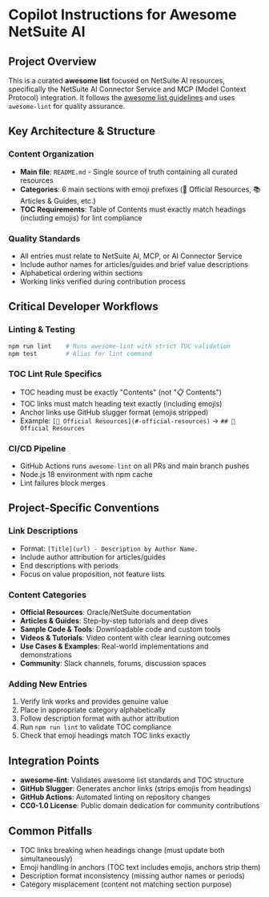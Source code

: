 # Copilot Instructions for Awesome NetSuite AI

## Project Overview
This is a curated **awesome list** focused on NetSuite AI resources, specifically the NetSuite AI Connector Service and MCP (Model Context Protocol) integration. It follows the [awesome list guidelines](https://github.com/sindresorhus/awesome) and uses `awesome-lint` for quality assurance.

## Key Architecture & Structure

### Content Organization
- **Main file**: `README.md` - Single source of truth containing all curated resources
- **Categories**: 6 main sections with emoji prefixes (🏢 Official Resources, 📚 Articles & Guides, etc.)
- **TOC Requirements**: Table of Contents must exactly match headings (including emojis) for lint compliance

### Quality Standards
- All entries must relate to NetSuite AI, MCP, or AI Connector Service
- Include author names for articles/guides and brief value descriptions
- Alphabetical ordering within sections
- Working links verified during contribution process

## Critical Developer Workflows

### Linting & Testing
```bash
npm run lint    # Runs awesome-lint with strict TOC validation
npm test        # Alias for lint command
```

### TOC Lint Rule Specifics
- TOC heading must be exactly "Contents" (not "📋 Contents")
- TOC links must match heading text exactly (including emojis)
- Anchor links use GitHub slugger format (emojis stripped)
- Example: `[🏢 Official Resources](#-official-resources)` → `## 🏢 Official Resources`

### CI/CD Pipeline
- GitHub Actions runs `awesome-lint` on all PRs and main branch pushes
- Node.js 18 environment with npm cache
- Lint failures block merges

## Project-Specific Conventions

### Link Descriptions
- Format: `[Title](url) - Description by Author Name.`
- Include author attribution for articles/guides
- End descriptions with periods
- Focus on value proposition, not feature lists

### Content Categories
- **Official Resources**: Oracle/NetSuite documentation
- **Articles & Guides**: Step-by-step tutorials and deep dives
- **Sample Code & Tools**: Downloadable code and custom tools
- **Videos & Tutorials**: Video content with clear learning outcomes
- **Use Cases & Examples**: Real-world implementations and demonstrations
- **Community**: Slack channels, forums, discussion spaces

### Adding New Entries
1. Verify link works and provides genuine value
2. Place in appropriate category alphabetically
3. Follow description format with author attribution
4. Run `npm run lint` to validate TOC compliance
5. Check that emoji headings match TOC links exactly

## Integration Points
- **awesome-lint**: Validates awesome list standards and TOC structure
- **GitHub Slugger**: Generates anchor links (strips emojis from headings)
- **GitHub Actions**: Automated linting on repository changes
- **CC0-1.0 License**: Public domain dedication for community contributions

## Common Pitfalls
- TOC links breaking when headings change (must update both simultaneously)
- Emoji handling in anchors (TOC text includes emojis, anchors strip them)
- Description format inconsistency (missing author names or periods)
- Category misplacement (content not matching section purpose)

